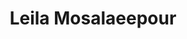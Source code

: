 ---
title: Leila Mosalaeepour
collection: members
layout: member_fr.html
image: Leila Mosalaeepour.jpg
url: leila-mosalaeepour
---